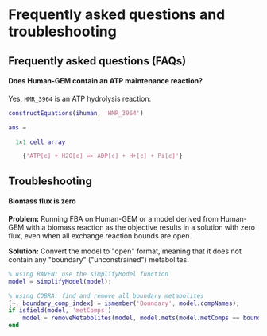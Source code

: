 # Frequently asked questions and troubleshooting

## Frequently asked questions (FAQs)

#### Does Human-GEM contain an ATP maintenance reaction?
Yes, `HMR_3964` is an ATP hydrolysis reaction:
```matlab
constructEquations(ihuman, 'HMR_3964')

ans =

  1×1 cell array

    {'ATP[c] + H2O[c] => ADP[c] + H+[c] + Pi[c]'}
```


## Troubleshooting

#### Biomass flux is zero
**Problem:** Running FBA on Human-GEM or a model derived from Human-GEM with a biomass reaction as the objective results in a solution with zero flux, even when all exchange reaction bounds are open.

**Solution:** Convert the model to "open" format, meaning that it does not contain any "boundary" ("unconstrained") metabolites.
```matlab
% using RAVEN: use the simplifyModel function
model = simplifyModel(model);

% using COBRA: find and remove all boundary metabolites
[~, boundary_comp_index] = ismember('Boundary', model.compNames);
if isfield(model, 'metComps')
    model = removeMetabolites(model, model.mets(model.metComps == boundary_comp_index));
end
```



